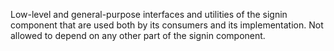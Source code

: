 Low-level and general-purpose interfaces and utilities of the signin component
that are used both by its consumers and its implementation. Not allowed to
depend on any other part of the signin component.
